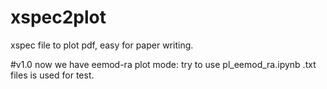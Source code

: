 # xspec2plot
xspec file to plot pdf, easy for paper writing.

#v1.0
now we have eemod-ra plot mode: try to use pl_eemod_ra.ipynb
.txt files is used for test.
